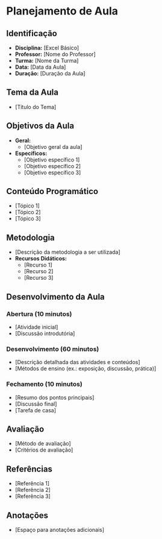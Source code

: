 # Planejamento de Aula

## Identificação
- **Disciplina:** [Excel Básico]
- **Professor:** [Nome do Professor]
- **Turma:** [Nome da Turma]
- **Data:** [Data da Aula]
- **Duração:** [Duração da Aula]

## Tema da Aula
- [Título do Tema]

## Objetivos da Aula
- **Geral:** 
  - [Objetivo geral da aula]
- **Específicos:**
  - [Objetivo específico 1]
  - [Objetivo específico 2]
  - [Objetivo específico 3]

## Conteúdo Programático
- [Tópico 1]
- [Tópico 2]
- [Tópico 3]

## Metodologia
- [Descrição da metodologia a ser utilizada]
- **Recursos Didáticos:**
  - [Recurso 1]
  - [Recurso 2]
  - [Recurso 3]

## Desenvolvimento da Aula

### Abertura (10 minutos)
- [Atividade inicial]
- [Discussão introdutória]

### Desenvolvimento (60 minutos)
- [Descrição detalhada das atividades e conteúdos]
- [Métodos de ensino (ex.: exposição, discussão, prática)]

### Fechamento (10 minutos)
- [Resumo dos pontos principais]
- [Discussão final]
- [Tarefa de casa]

## Avaliação
- [Método de avaliação]
- [Critérios de avaliação]

## Referências
- [Referência 1]
- [Referência 2]
- [Referência 3]

## Anotações
- [Espaço para anotações adicionais]
